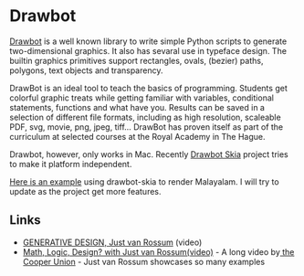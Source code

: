 # Drawbot

[Drawbot](https://www.drawbot.com/) is a well known library to write simple Python scripts to generate two-dimensional graphics. It also has sevaral use in typeface design. The builtin graphics primitives support rectangles, ovals, \(bezier\) paths, polygons, text objects and transparency.

DrawBot is an ideal tool to teach the basics of programming. Students get colorful graphic treats while getting familiar with variables, conditional statements, functions and what have you. Results can be saved in a selection of different file formats, including as high resolution, scaleable PDF, svg, movie, png, jpeg, tiff… DrawBot has proven itself as part of the curriculum at selected courses at the Royal Academy in The Hague.

Drawbot, however, only works in Mac. Recently [Drawbot Skia](https://github.com/justvanrossum/drawbot-skia) project tries to make it platform independent.

[Here is an example](https://colab.research.google.com/drive/15ne5EHOYogyvlLmlos_S0gMx_PYYwNcc?usp=sharing) using drawbot-skia to render Malayalam. I will try to update as the project get more features.

## Links

* [GENERATIVE DESIGN, Just van Rossum](https://www.youtube.com/watch?v=AEwSWhI_EXA) \(video\)
* [Math, Logic, Design? with Just van Rossum\(video\)](https://www.youtube.com/watch?v=O5ATijqPdXQ) - A long video by[ the Cooper Union](https://www.youtube.com/channel/UCdZoogU41DBdMWbqRqeHlVg) - Just van Rossum showcases so many examples

